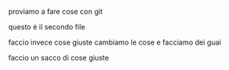 proviamo a fare cose con git

questo è il secondo file

faccio invece cose giuste
cambiamo le cose e facciamo dei guai

faccio un sacco di cose giuste